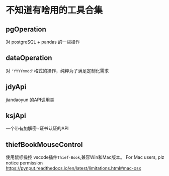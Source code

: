 # 不知道有啥用的工具合集

## pgOperation

对 postgreSQL + pandas 的一些操作

## dataOperation

对 `'YYYYmmdd'`格式的操作，纯粹为了满足定制化需求

## jdyApi

jiandaoyun 的API调用类

## ksjApi

一个带有加解密+证书认证的API

## thiefBookMouseControl

使用鼠标操控 vscode插件`Thief-Book`,兼容Win和Mac版本。
For Mac users, plz notice permission <https://pynput.readthedocs.io/en/latest/limitations.html#mac-osx>
